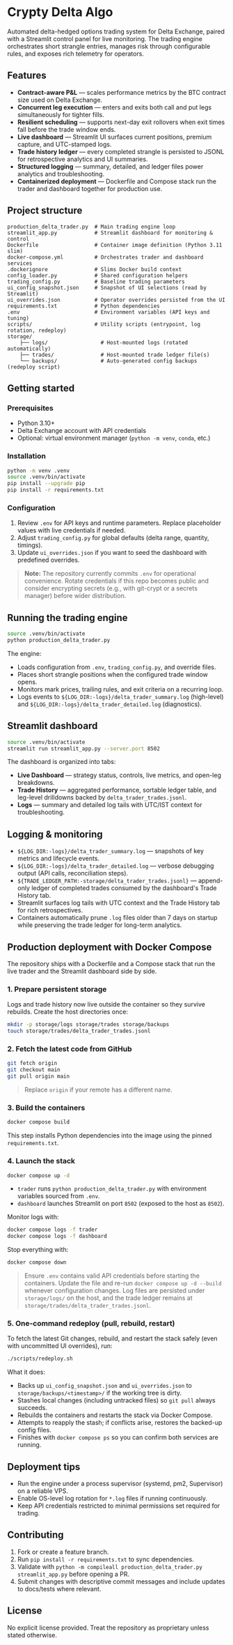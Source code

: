 # Crypty Delta Algo

Automated delta-hedged options trading system for Delta Exchange, paired with a Streamlit control panel for live monitoring. The trading engine orchestrates short strangle entries, manages risk through configurable rules, and exposes rich telemetry for operators.

## Features

- **Contract-aware P&L** — scales performance metrics by the BTC contract size used on Delta Exchange.
- **Concurrent leg execution** — enters and exits both call and put legs simultaneously for tighter fills.
- **Resilient scheduling** — supports next-day exit rollovers when exit times fall before the trade window ends.
- **Live dashboard** — Streamlit UI surfaces current positions, premium capture, and UTC-stamped logs.
- **Trade history ledger** — every completed strangle is persisted to JSONL for retrospective analytics and UI summaries.
- **Structured logging** — summary, detailed, and ledger files power analytics and troubleshooting.
- **Containerized deployment** — Dockerfile and Compose stack run the trader and dashboard together for production use.

## Project structure

```text
production_delta_trader.py  # Main trading engine loop
streamlit_app.py            # Streamlit dashboard for monitoring & control
Dockerfile                  # Container image definition (Python 3.11 slim)
docker-compose.yml          # Orchestrates trader and dashboard services
.dockerignore               # Slims Docker build context
config_loader.py            # Shared configuration helpers
trading_config.py           # Baseline trading parameters
ui_config_snapshot.json     # Snapshot of UI selections (read by Streamlit)
ui_overrides.json           # Operator overrides persisted from the UI
requirements.txt            # Python dependencies
.env                        # Environment variables (API keys and tuning)
scripts/                    # Utility scripts (entrypoint, log rotation, redeploy)
storage/
	├── logs/                 # Host-mounted logs (rotated automatically)
	├── trades/               # Host-mounted trade ledger file(s)
	└── backups/              # Auto-generated config backups (redeploy script)
```

## Getting started

### Prerequisites

- Python 3.10+
- Delta Exchange account with API credentials
- Optional: virtual environment manager (`python -m venv`, `conda`, etc.)

### Installation

```bash
python -m venv .venv
source .venv/bin/activate
pip install --upgrade pip
pip install -r requirements.txt
```

### Configuration

1. Review `.env` for API keys and runtime parameters. Replace placeholder values with live credentials if needed.
2. Adjust `trading_config.py` for global defaults (delta range, quantity, timings).
3. Update `ui_overrides.json` if you want to seed the dashboard with predefined overrides.

> **Note:** The repository currently commits `.env` for operational convenience. Rotate credentials if this repo becomes public and consider encrypting secrets (e.g., with git-crypt or a secrets manager) before wider distribution.

## Running the trading engine

```bash
source .venv/bin/activate
python production_delta_trader.py
```

The engine:
- Loads configuration from `.env`, `trading_config.py`, and override files.
- Places short strangle positions when the configured trade window opens.
- Monitors mark prices, trailing rules, and exit criteria on a recurring loop.
- Logs events to `${LOG_DIR:-logs}/delta_trader_summary.log` (high-level) and `${LOG_DIR:-logs}/delta_trader_detailed.log` (diagnostics).

## Streamlit dashboard

```bash
source .venv/bin/activate
streamlit run streamlit_app.py --server.port 8502
```

The dashboard is organized into tabs:
- **Live Dashboard** — strategy status, controls, live metrics, and open-leg breakdowns.
- **Trade History** — aggregated performance, sortable ledger table, and leg-level drilldowns backed by `delta_trader_trades.jsonl`.
- **Logs** — summary and detailed log tails with UTC/IST context for troubleshooting.

## Logging & monitoring

- `${LOG_DIR:-logs}/delta_trader_summary.log` — snapshots of key metrics and lifecycle events.
- `${LOG_DIR:-logs}/delta_trader_detailed.log` — verbose debugging output (API calls, reconciliation steps).
- `${TRADE_LEDGER_PATH:-storage/delta_trader_trades.jsonl}` — append-only ledger of completed trades consumed by the dashboard's Trade History tab.
- Streamlit surfaces log tails with UTC context and the Trade History tab for rich retrospectives.
- Containers automatically prune `.log` files older than 7 days on startup while preserving the trade ledger for long-term analytics.

## Production deployment with Docker Compose

The repository ships with a Dockerfile and a Compose stack that run the live trader and the Streamlit dashboard side by side.

### 1. Prepare persistent storage

Logs and trade history now live outside the container so they survive rebuilds. Create the host directories once:

```bash
mkdir -p storage/logs storage/trades storage/backups
touch storage/trades/delta_trader_trades.jsonl
```

### 2. Fetch the latest code from GitHub

```bash
git fetch origin
git checkout main
git pull origin main
```

> Replace `origin` if your remote has a different name.

### 3. Build the containers

```bash
docker compose build
```

This step installs Python dependencies into the image using the pinned `requirements.txt`.

### 4. Launch the stack

```bash
docker compose up -d
```

- `trader` runs `python production_delta_trader.py` with environment variables sourced from `.env`.
- `dashboard` launches Streamlit on port `8502` (exposed to the host as `8502`).

Monitor logs with:

```bash
docker compose logs -f trader
docker compose logs -f dashboard
```

Stop everything with:

```bash
docker compose down
```

> Ensure `.env` contains valid API credentials before starting the containers. Update the file and re-run `docker compose up -d --build` whenever configuration changes. Log files are persisted under `storage/logs/` on the host, and the trade ledger remains at `storage/trades/delta_trader_trades.jsonl`.

### 5. One-command redeploy (pull, rebuild, restart)

To fetch the latest Git changes, rebuild, and restart the stack safely (even with uncommitted UI overrides), run:

```bash
./scripts/redeploy.sh
```

What it does:
- Backs up `ui_config_snapshot.json` and `ui_overrides.json` to `storage/backups/<timestamp>/` if the working tree is dirty.
- Stashes local changes (including untracked files) so `git pull` always succeeds.
- Rebuilds the containers and restarts the stack via Docker Compose.
- Attempts to reapply the stash; if conflicts arise, restores the backed-up config files.
- Finishes with `docker compose ps` so you can confirm both services are running.

## Deployment tips

- Run the engine under a process supervisor (systemd, pm2, Supervisor) on a reliable VPS.
- Enable OS-level log rotation for `*.log` files if running continuously.
- Keep API credentials restricted to minimal permissions set required for trading.

## Contributing

1. Fork or create a feature branch.
2. Run `pip install -r requirements.txt` to sync dependencies.
3. Validate with `python -m compileall production_delta_trader.py streamlit_app.py` before opening a PR.
4. Submit changes with descriptive commit messages and include updates to docs/tests where relevant.

## License

No explicit license provided. Treat the repository as proprietary unless stated otherwise.
